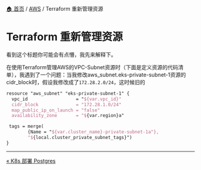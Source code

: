 [🏠 首页](../_index.md) / [AWS](_index.md) / Terraform 重新管理资源

# Terraform 重新管理资源

看到这个标题你可能会有点懵，我先来解释下。

在使用Terraform管理AWS的VPC-Subnet资源时（下面是定义资源的代码清单），我遇到了一个问题：当我修改aws_subnet.eks-private-subnet-1资源的cidr_block时，假设我修改成了`172.28.2.0/24`，这时候旧的

```tex
resource "aws_subnet" "eks-private-subnet-1" {
  vpc_id                  = "${var.vpc_id}"
  cidr_block              = "172.28.1.0/24"
  map_public_ip_on_launch = "false"
  availability_zone       = "${var.region}a"

 tags = merge(
        {Name = "${var.cluster_name}-private-subnet-1a"}, 
        "${local.cluster_private_subnet_tags}")
}
```

---
[« K8s 部署 Postgres](k8s-deploy-postgres.md)
